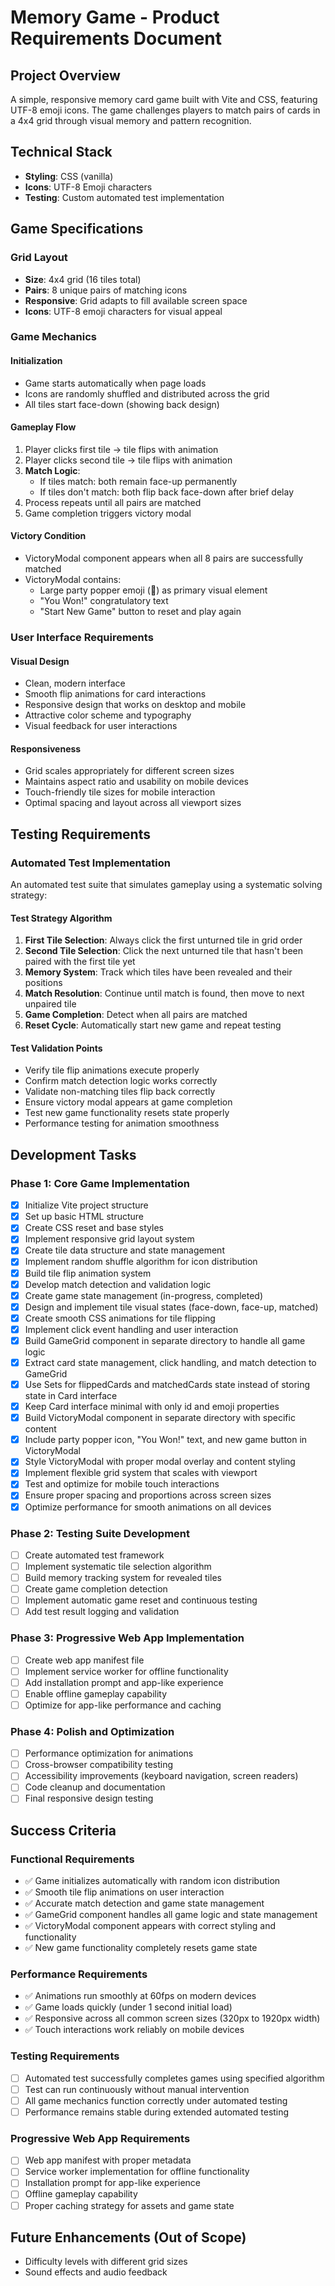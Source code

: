 # Memory Game - Product Requirements Document

## Project Overview

A simple, responsive memory card game built with Vite and CSS, featuring UTF-8 emoji icons. The game challenges players to match pairs of cards in a 4x4 grid through visual memory and pattern recognition.

## Technical Stack

- **Styling**: CSS (vanilla)
- **Icons**: UTF-8 Emoji characters
- **Testing**: Custom automated test implementation

## Game Specifications

### Grid Layout
- **Size**: 4x4 grid (16 tiles total)
- **Pairs**: 8 unique pairs of matching icons
- **Responsive**: Grid adapts to fill available screen space
- **Icons**: UTF-8 emoji characters for visual appeal

### Game Mechanics

#### Initialization
- Game starts automatically when page loads
- Icons are randomly shuffled and distributed across the grid
- All tiles start face-down (showing back design)

#### Gameplay Flow
1. Player clicks first tile → tile flips with animation
2. Player clicks second tile → tile flips with animation
3. **Match Logic**:
   - If tiles match: both remain face-up permanently
   - If tiles don't match: both flip back face-down after brief delay
4. Process repeats until all pairs are matched
5. Game completion triggers victory modal

#### Victory Condition
- VictoryModal component appears when all 8 pairs are successfully matched
- VictoryModal contains:
  - Large party popper emoji (🎉) as primary visual element
  - "You Won!" congratulatory text
  - "Start New Game" button to reset and play again

### User Interface Requirements

#### Visual Design
- Clean, modern interface
- Smooth flip animations for card interactions
- Responsive design that works on desktop and mobile
- Attractive color scheme and typography
- Visual feedback for user interactions

#### Responsiveness
- Grid scales appropriately for different screen sizes
- Maintains aspect ratio and usability on mobile devices
- Touch-friendly tile sizes for mobile interaction
- Optimal spacing and layout across all viewport sizes

## Testing Requirements

### Automated Test Implementation
An automated test suite that simulates gameplay using a systematic solving strategy:

#### Test Strategy Algorithm
1. **First Tile Selection**: Always click the first unturned tile in grid order
2. **Second Tile Selection**: Click the next unturned tile that hasn't been paired with the first tile yet
3. **Memory System**: Track which tiles have been revealed and their positions
4. **Match Resolution**: Continue until match is found, then move to next unpaired tile
5. **Game Completion**: Detect when all pairs are matched
6. **Reset Cycle**: Automatically start new game and repeat testing

#### Test Validation Points
- Verify tile flip animations execute properly
- Confirm match detection logic works correctly
- Validate non-matching tiles flip back correctly
- Ensure victory modal appears at game completion
- Test new game functionality resets state properly
- Performance testing for animation smoothness

## Development Tasks

### Phase 1: Core Game Implementation
- [x] Initialize Vite project structure
- [x] Set up basic HTML structure
- [x] Create CSS reset and base styles
- [x] Implement responsive grid layout system
- [x] Create tile data structure and state management
- [x] Implement random shuffle algorithm for icon distribution
- [x] Build tile flip animation system
- [x] Develop match detection and validation logic
- [x] Create game state management (in-progress, completed)
- [x] Design and implement tile visual states (face-down, face-up, matched)
- [x] Create smooth CSS animations for tile flipping
- [x] Implement click event handling and user interaction
- [x] Build GameGrid component in separate directory to handle all game logic
- [x] Extract card state management, click handling, and match detection to GameGrid
- [x] Use Sets for flippedCards and matchedCards state instead of storing state in Card interface
- [x] Keep Card interface minimal with only id and emoji properties
- [x] Build VictoryModal component in separate directory with specific content
- [x] Include party popper icon, "You Won!" text, and new game button in VictoryModal
- [x] Style VictoryModal with proper modal overlay and content styling
- [x] Implement flexible grid system that scales with viewport
- [x] Test and optimize for mobile touch interactions
- [x] Ensure proper spacing and proportions across screen sizes
- [x] Optimize performance for smooth animations on all devices

### Phase 2: Testing Suite Development
- [ ] Create automated test framework
- [ ] Implement systematic tile selection algorithm
- [ ] Build memory tracking system for revealed tiles
- [ ] Create game completion detection
- [ ] Implement automatic game reset and continuous testing
- [ ] Add test result logging and validation

### Phase 3: Progressive Web App Implementation
- [ ] Create web app manifest file
- [ ] Implement service worker for offline functionality
- [ ] Add installation prompt and app-like experience
- [ ] Enable offline gameplay capability
- [ ] Optimize for app-like performance and caching

### Phase 4: Polish and Optimization
- [ ] Performance optimization for animations
- [ ] Cross-browser compatibility testing
- [ ] Accessibility improvements (keyboard navigation, screen readers)
- [ ] Code cleanup and documentation
- [ ] Final responsive design testing

## Success Criteria

### Functional Requirements
- ✅ Game initializes automatically with random icon distribution
- ✅ Smooth tile flip animations on user interaction
- ✅ Accurate match detection and game state management
- ✅ GameGrid component handles all game logic and state management
- ✅ VictoryModal component appears with correct styling and functionality
- ✅ New game functionality completely resets game state

### Performance Requirements
- ✅ Animations run smoothly at 60fps on modern devices
- ✅ Game loads quickly (under 1 second initial load)
- ✅ Responsive across all common screen sizes (320px to 1920px width)
- ✅ Touch interactions work reliably on mobile devices

### Testing Requirements
- [ ] Automated test successfully completes games using specified algorithm
- [ ] Test can run continuously without manual intervention
- [ ] All game mechanics function correctly under automated testing
- [ ] Performance remains stable during extended automated testing

### Progressive Web App Requirements
- [ ] Web app manifest with proper metadata
- [ ] Service worker implementation for offline functionality
- [ ] Installation prompt for app-like experience
- [ ] Offline gameplay capability
- [ ] Proper caching strategy for assets and game state

## Future Enhancements (Out of Scope)
- Difficulty levels with different grid sizes
- Sound effects and audio feedback
